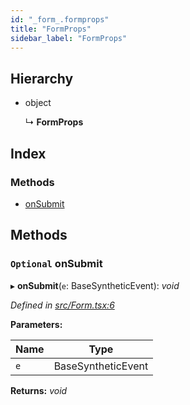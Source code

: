 ```yaml
---
id: "_form_.formprops"
title: "FormProps"
sidebar_label: "FormProps"
---
```


## Hierarchy

* object

  ↳ **FormProps**

## Index

### Methods

* [onSubmit](_form_.formprops.md#optional-onsubmit)

## Methods

### `Optional` onSubmit

▸ **onSubmit**(`e`: BaseSyntheticEvent): *void*

*Defined in [src/Form.tsx:6](https://github.com/tarojsx/ui/blob/bc31158/src/Form.tsx#L6)*

**Parameters:**

Name | Type |
------ | ------ |
`e` | BaseSyntheticEvent |

**Returns:** *void*
